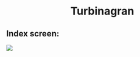 <h1 align="center">Turbinagran</h1>

<h2>Index screen:</h2>
<img src="https://i.imgur.com/3XVWF40.png">

